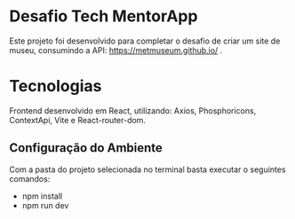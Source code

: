 # Desafio Tech MentorApp

Este projeto foi desenvolvido para completar o desafio de criar um site de museu, consumindo a API: https://metmuseum.github.io/ .

# Tecnologias

Frontend desenvolvido em React, utilizando: Axios, Phosphoricons, ContextApi, Vite e React-router-dom.

## Configuração do Ambiente

Com a pasta do projeto selecionada no terminal basta executar o seguintes comandos:

* npm install
* npm run dev